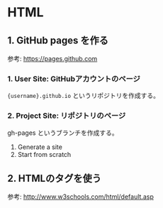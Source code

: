 # HTML

## 1. GitHub pages を作る

参考: https://pages.github.com

### 1. User Site: GitHubアカウントのページ

`{username}.github.io` というリポジトリを作成する。

### 2. Project Site: リポジトリのページ

gh-pages というブランチを作成する。

1. Generate a site
2. Start from scratch


## 2. HTMLのタグを使う

参考: http://www.w3schools.com/html/default.asp
